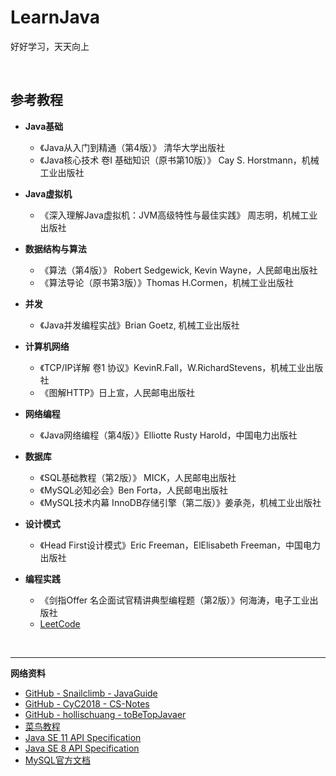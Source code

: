 ﻿# LearnJava

好好学习，天天向上

<br>


## 参考教程  

* **Java基础**  
    * 《Java从入门到精通（第4版）》 清华大学出版社  
    * 《Java核心技术 卷I 基础知识（原书第10版）》 Cay S. Horstmann，机械工业出版社   

* **Java虚拟机**  
    * 《深入理解Java虚拟机：JVM高级特性与最佳实践》 周志明，机械工业出版社  
  
* **数据结构与算法**    
    * 《算法（第4版）》 Robert Sedgewick, Kevin Wayne，人民邮电出版社  
    * 《算法导论（原书第3版）》Thomas H.Cormen，机械工业出版社  
  
* **并发**  
    * 《Java并发编程实战》Brian Goetz, 机械工业出版社  
  
* **计算机网络**  
    * 《TCP/IP详解 卷1 协议》KevinR.Fall，W.RichardStevens，机械工业出版社  
    * 《图解HTTP》日上宣，人民邮电出版社  
  
* **网络编程**  
    * 《Java网络编程（第4版）》Elliotte Rusty Harold，中国电力出版社  
  
* **数据库**  
    * 《SQL基础教程（第2版）》 MICK，人民邮电出版社  
    * 《MySQL必知必会》Ben Forta，人民邮电出版社  
    * 《MySQL技术内幕 InnoDB存储引擎（第二版）》姜承尧，机械工业出版社  
  
* **设计模式**  
    * 《Head First设计模式》Eric Freeman，ElElisabeth Freeman，中国电力出版社    

* **编程实践**
    * 《剑指Offer 名企面试官精讲典型编程题（第2版）》何海涛，电子工业出版社
    *  [LeetCode](https://leetcode.com/)

<br>

---

**网络资料**

* [GitHub - Snailclimb - JavaGuide](https://github.com/Snailclimb/JavaGuide)
* [GitHub - CyC2018 - CS-Notes](https://github.com/CyC2018/CS-Notes)
* [GitHub - hollischuang - toBeTopJavaer](https://github.com/hollischuang/toBeTopJavaer)
* [菜鸟教程](https://www.runoob.com/)
* [Java SE 11 API Specification](https://docs.oracle.com/en/java/javase/11/docs/api/index.html)
* [Java SE 8 API Specification](https://docs.oracle.com/javase/8/docs/api/index.html)
* [MySQL官方文档](https://dev.mysql.com/doc/)